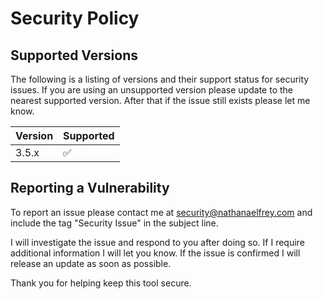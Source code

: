 # Security Policy

## Supported Versions

The following is a listing of versions and their support status for security issues. If you are using an unsupported version please update to the nearest supported version. After that if the issue still exists please let me know.

| Version | Supported          |
| ------- | ------------------ |
| 3.5.x   | :white_check_mark: |

## Reporting a Vulnerability

To report an issue please contact me at [security@nathanaelfrey.com](mailto:security@nathanaelfrey.com?subject=Security%20Issue) and include the tag "Security Issue" in the subject line.

I will investigate the issue and respond to you after doing so. If I require additional information I will let you know. If the issue is confirmed I will release an update as soon as possible.

Thank you for helping keep this tool secure.

